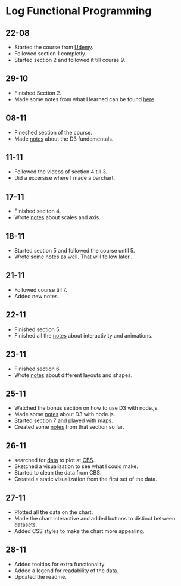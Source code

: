 # Log Functional Programming

## 22-08

* Started the course from [Udemy](https://www.udemy.com/learn-d3js-for-data-visualization/).
* Followed section 1 completly.
* Started section 2 and followed it till course 9.

## 29-10

* Finished Section 2.
* Made some notes from what I learned can be found [here](notes/SVG.md).

## 08-11

* Fineshed section of the course.
* Made [notes](notes/d3-fundementals.md) about the D3 fundementals.

## 11-11

* Followed the videos of section 4 till 3.
* Did a excersise where I made a barchart.

## 17-11

* Finished seciton 4.
* Wrote [notes](notes/d3-scales.md) about scales and axis.

## 18-11

* Started section 5 and followed the course until 5.
* Wrote some notes as well. That will follow later...

## 21-11

* Followed course till 7.
* Added new notes.

## 22-11

* Finished section 5.
* Finished all the [notes](notes/animations-interactivity.md) about interactivity and animations.

## 23-11

* Finished section 6.
* Wrote [notes](notes/layouts-paths-shapes.md) about different layouts and shapes.

## 25-11

* Watched the bonus section on how to use D3 with node.js.
* Made some [notes](notes/node-and-d3.md) about D3 with node.js.
* Started section 7 and played with maps.
* Created some [notes](notes/maps.md) from that section so far.

## 26-11

* searched for [data](https://opendata.cbs.nl/statline/#/CBS/nl/dataset/82452NED/table?ts=1543228096687) to plot at [CBS](https://opendata.cbs.nl/#/CBS/nl/).
* Sketched a visualization to see what I could make.
* Started to clean the data from CBS.
* Created a static visualization from the first set of the data.

## 27-11

* Plotted all the data on the chart.
* Made the chart interactive and added buttons to distinct between datasets.
* Added CSS styles to make the chart more appealing.

## 28-11

* Added tooltips for extra functionality.
* Added a legend for readability of the data.
* Updated the readme.